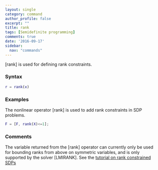```yaml
---
layout: single
category: command
author_profile: false
excerpt: ""
title: rank
tags: [Semidefinite programming]
comments: true
date: '2016-09-17'
sidebar:
  nav: "commands"
---
```


[rank] is used for defining rank constraints.

### Syntax

````matlab
r = rank(x)
````

### Examples

The nonlinear operator [rank] is used to add rank constraints in SDP problems.

````matlab
F = [F, rank(X)<=1];
````


### Comments

The variable returned from the [rank] operator can currently only be used for bounding ranks from above on symmetric variables, and is only supported by the solver [LMIRANK]. See the [tutorial on rank constrained SDPs](/tutorial/ranksdp)
